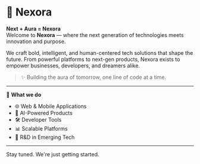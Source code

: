 # 🚀 Nexora

**Next + Aura = Nexora**  
Welcome to **Nexora** — where the next generation of technologies meets innovation and purpose.  

We craft bold, intelligent, and human-centered tech solutions that shape the future. From powerful platforms to next-gen products, Nexora exists to empower businesses, developers, and dreamers alike.

> ✨ Building the aura of tomorrow, one line of code at a time.

---

🔧 **What we do**  
- 🌐 Web & Mobile Applications  
- 🤖 AI-Powered Products  
- 🛠️ Developer Tools  
- 📊 Scalable Platforms  
- 🔮 R&D in Emerging Tech

---
Stay tuned. We're just getting started.


